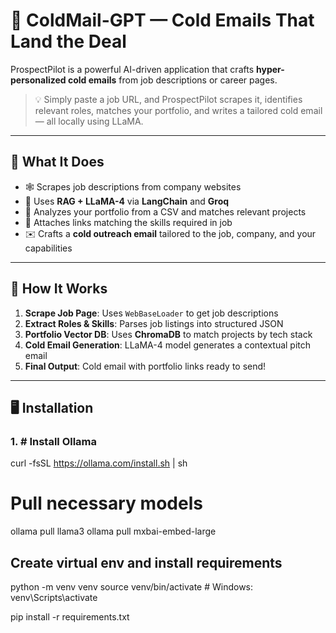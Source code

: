 
# 🚀 ColdMail-GPT — Cold Emails That Land the Deal

ProspectPilot is a powerful AI-driven application that crafts **hyper-personalized cold emails** from job descriptions or career pages.

> 💡 Simply paste a job URL, and ProspectPilot scrapes it, identifies relevant roles, matches your portfolio, and writes a tailored cold email — all locally using LLaMA.

---

## 🎯 What It Does

- 🕸️ Scrapes job descriptions from company websites
- 🧠 Uses **RAG + LLaMA-4** via **LangChain** and **Groq**
- 🧾 Analyzes your portfolio from a CSV and matches relevant projects
- 📎 Attaches links matching the skills required in job
- ✉️ Crafts a **cold outreach email** tailored to the job, company, and your capabilities

---

## 🔧 How It Works

1. **Scrape Job Page**: Uses `WebBaseLoader` to get job descriptions  
2. **Extract Roles & Skills**: Parses job listings into structured JSON  
3. **Portfolio Vector DB**: Uses **ChromaDB** to match projects by tech stack  
4. **Cold Email Generation**: LLaMA-4 model generates a contextual pitch email  
5. **Final Output**: Cold email with portfolio links ready to send!

---

## 🖥️ Installation

### 1. # Install Ollama
curl -fsSL https://ollama.com/install.sh | sh

# Pull necessary models
ollama pull llama3
ollama pull mxbai-embed-large
 ## Create virtual env and install requirements
python -m venv venv
source venv/bin/activate  # Windows: venv\Scripts\activate

pip install -r requirements.txt


